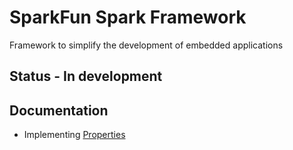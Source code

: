 
# SparkFun Spark Framework

Framework to simplify the development of embedded applications

## Status -  In development


## Documentation
* Implementing [Properties](docs/properties.md) 